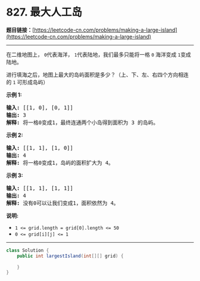 # 827. 最大人工岛

**题目链接：**[https://leetcode-cn.com/problems/making-a-large-island](https://leetcode-cn.com/problems/making-a-large-island)

---

<div class="content__1Y2H">
 <div class="notranslate">
  <p>在二维地图上，&nbsp;<code>0</code>代表海洋，&nbsp;<code>1</code>代表陆地，我们最多只能将一格&nbsp;<code>0</code> 海洋变成&nbsp;<code>1</code>变成陆地。</p> 
  <p>进行填海之后，地图上最大的岛屿面积是多少？（上、下、左、右四个方向相连的&nbsp;<code>1</code>&nbsp;可形成岛屿）</p> 
  <p><strong>示例 1:</strong></p> 
  <pre class="language-text"><strong>输入: </strong>[[1, 0], [0, 1]]
<strong>输出:</strong> 3
<strong>解释:</strong> 将一格0变成1，最终连通两个小岛得到面积为 3 的岛屿。
</pre> 
  <p><strong>示例 2:</strong></p> 
  <pre class="language-text"><strong>输入: </strong>[[1, 1], [1, 0]]
<strong>输出:</strong> 4
<strong>解释:</strong> 将一格0变成1，岛屿的面积扩大为 4。</pre> 
  <p><strong>示例 3:</strong></p> 
  <pre class="language-text"><strong>输入: </strong>[[1, 1], [1, 1]]
<strong>输出:</strong> 4
<strong>解释:</strong> 没有0可以让我们变成1，面积依然为 4。</pre> 
  <p><strong>说明:</strong></p> 
  <ul> 
   <li><code>1 &lt;= grid.length = grid[0].length &lt;= 50</code></li> 
   <li><code>0 &lt;= grid[i][j] &lt;= 1</code></li> 
  </ul> 
 </div>
</div>

---

```java
class Solution {
    public int largestIsland(int[][] grid) {
        
    }
}
```